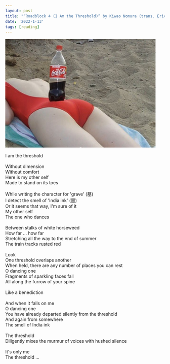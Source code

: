 ```yaml
---
layout: post
title: "“Roadblock 4 (I Am the Threshold)” by Kiwao Nomura (trans. Eric Selland)"
date: '2022-1-13'
tags: [reading]
---
```


![nomura](/assets/nomura.jpg)

<p>I am the threshold<br>
<br>
Without dimension<br>
Without comfort<br>
Here is my other self<br>
Made to stand on its toes<br>
<br>
While writing the character for 'grave' (墓)<br>
I detect the smell of 'India ink' (墨)<br>
Or it seems that way, I'm sure of it<br>
My other self<br>
The one who dances<br>
<br>
Between stalks of white horseweed<br>
How far ... how far<br>
Stretching all the way to the end of summer<br>
The train tracks rusted red<br>
<br>
Look<br>
One threshold overlaps another<br>
When held, there are any number of places you can rest<br>
O dancing one<br>
Fragments of sparkling faces fall<br>
All along the furrow of your spine<br>
<br>
Like a benediction<br>
<br>
And when it falls on me<br>
O dancing one<br>
You have already departed silently from the threshold<br>
And again from somewhere<br>
The smell of India ink<br>
<br>
The threshold<br>
Diligently mixes the murmur of voices with hushed silence<br>
<br>
It's only me<br>
The threshold ...</p>